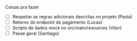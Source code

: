 Coisas pra fazer
- [ ] Respeitar as regras adicionais descritas no projeto (Paola)
- [ ] Retorno do endpoint de pagamento (Lucas)
- [ ] Scripts de dados mock no src/main/resources (Vitor)
- [ ] Passe geral (Santiago)